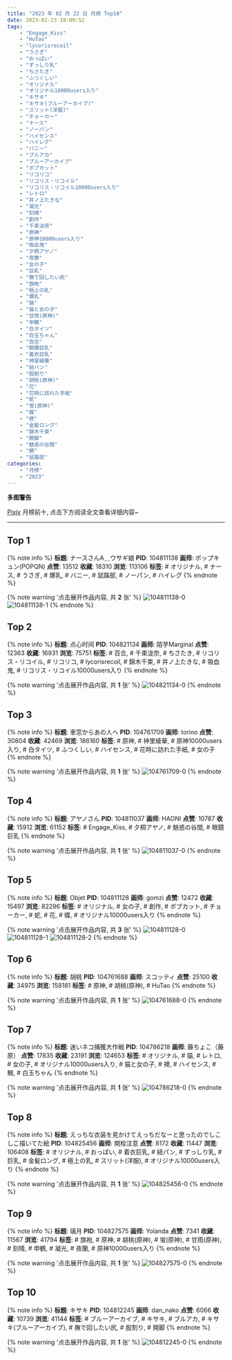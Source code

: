```yaml
---
title: "2023 年 02 月 22 日 月榜 Top10"
date: 2023-02-23 18:09:52
tags:
    - "Engage_Kiss"
    - "HuTao"
    - "lycorisrecoil"
    - "うさぎ"
    - "おっぱい"
    - "ずっしり乳"
    - "ちさたき"
    - "ふつくしい"
    - "オリジナル"
    - "オリジナル10000users入り"
    - "キサキ"
    - "キサキ(ブルーアーカイブ)"
    - "スリット(洋服)"
    - "チョーカー"
    - "ナース"
    - "ノーパン"
    - "ハイセンス"
    - "ハイレグ"
    - "バニー"
    - "ブルアカ"
    - "ブルーアーカイブ"
    - "ボブカット"
    - "リコリコ"
    - "リコリス・リコイル"
    - "リコリス・リコイル10000users入り"
    - "レトロ"
    - "井ノ上たきな"
    - "凝光"
    - "刻晴"
    - "創作"
    - "千束泷奈"
    - "原神"
    - "原神10000users入り"
    - "吸血鬼"
    - "夕桐アヤノ"
    - "夜蘭"
    - "女の子"
    - "巨乳"
    - "撫で回したい尻"
    - "旗袍"
    - "極上の乳"
    - "爆乳"
    - "猫"
    - "猫と女の子"
    - "甘雨(原神)"
    - "申鶴"
    - "白タイツ"
    - "白玉ちゃん"
    - "百合"
    - "眼鏡巨乳"
    - "着衣巨乳"
    - "神里綾華"
    - "紐パン"
    - "股割り"
    - "胡桃(原神)"
    - "花"
    - "花時に訪れた手紙"
    - "蛇"
    - "蛍(原神)"
    - "蝶"
    - "襖"
    - "金髪ロング"
    - "錦木千束"
    - "開脚"
    - "魅惑の谷間"
    - "鯛"
    - "鼠蹊部"
categories:
    - "月榜"
    - "2023"
---
```


<i class="fa fa-triangle-exclamation"></i>**多图警告**<i class="fa fa-triangle-exclamation"></i>

[Pixiv](https://www.pixiv.net/) 月榜前十, 点击下方阅读全文查看详细内容~

<!-- more -->

---

## Top 1

{% note info %}
**标题**: ナースさんA＿ウサギ娘
**PID**: 104811138 **画师**: ポップキュン(POPQN)
**点赞**: 13512 **收藏**: 18310 **浏览**: 113106
**标签**: # オリジナル, # ナース, # うさぎ, # 爆乳, # バニー, # 鼠蹊部, # ノーパン, # ハイレグ
{% endnote %}

{% note warning '点击展开作品内容, 共 **2** 张' %}
![104811138-0](https://i.pixiv.re/img-original/img/2023/01/26/00/01/12/104811138_p0.jpg)
![104811138-1](https://i.pixiv.re/img-original/img/2023/01/26/00/01/12/104811138_p1.jpg)
{% endnote %}

## Top 2

{% note info %}
**标题**: 点心时间
**PID**: 104821134 **画师**: 陌芋Marginal
**点赞**: 12363 **收藏**: 16931 **浏览**: 75751
**标签**: # 百合, # 千束泷奈, # ちさたき, # リコリス・リコイル, # リコリコ, # lycorisrecoil, # 錦木千束, # 井ノ上たきな, # 吸血鬼, # リコリス・リコイル10000users入り
{% endnote %}

{% note warning '点击展开作品内容, 共 **1** 张' %}
![104821134-0](https://i.pixiv.re/img-original/img/2023/01/26/12/29/22/104821134_p0.jpg)
{% endnote %}

## Top 3

{% note info %}
**标题**: 車窓からあの人へ
**PID**: 104761709 **画师**: torino
**点赞**: 30804 **收藏**: 42469 **浏览**: 186160
**标签**: # 原神, # 神里綾華, # 原神10000users入り, # 白タイツ, # ふつくしい, # ハイセンス, # 花時に訪れた手紙, # 女の子
{% endnote %}

{% note warning '点击展开作品内容, 共 **1** 张' %}
![104761709-0](https://i.pixiv.re/img-original/img/2023/01/24/00/00/35/104761709_p0.jpg)
{% endnote %}

## Top 4

{% note info %}
**标题**: アヤノさん
**PID**: 104811037 **画师**: HAONI
**点赞**: 10787 **收藏**: 15912 **浏览**: 61152
**标签**: # Engage_Kiss, # 夕桐アヤノ, # 魅惑の谷間, # 眼鏡巨乳
{% endnote %}

{% note warning '点击展开作品内容, 共 **1** 张' %}
![104811037-0](https://i.pixiv.re/img-original/img/2023/01/26/05/53/06/104811037_p0.jpg)
{% endnote %}

## Top 5

{% note info %}
**标题**: Objet
**PID**: 104811128 **画师**: gomzi
**点赞**: 12472 **收藏**: 15497 **浏览**: 82296
**标签**: # オリジナル, # 女の子, # 創作, # ボブカット, # チョーカー, # 蛇, # 花, # 蝶, # オリジナル10000users入り
{% endnote %}

{% note warning '点击展开作品内容, 共 **3** 张' %}
![104811128-0](https://i.pixiv.re/img-original/img/2023/01/26/00/01/09/104811128_p0.jpg)
![104811128-1](https://i.pixiv.re/img-original/img/2023/01/26/00/01/09/104811128_p1.jpg)
![104811128-2](https://i.pixiv.re/img-original/img/2023/01/26/00/01/09/104811128_p2.jpg)
{% endnote %}

## Top 6

{% note info %}
**标题**: 胡桃
**PID**: 104761688 **画师**: スコッティ
**点赞**: 25100 **收藏**: 34975 **浏览**: 158181
**标签**: # 原神, # 胡桃(原神), # HuTao
{% endnote %}

{% note warning '点击展开作品内容, 共 **1** 张' %}
![104761688-0](https://i.pixiv.re/img-original/img/2023/01/24/00/00/29/104761688_p0.jpg)
{% endnote %}

## Top 7

{% note info %}
**标题**: 迷いネコ捕獲大作戦
**PID**: 104786218 **画师**: 藤ちょこ（藤原）
**点赞**: 17835 **收藏**: 23191 **浏览**: 124653
**标签**: # オリジナル, # 猫, # レトロ, # 女の子, # オリジナル10000users入り, # 猫と女の子, # 襖, # ハイセンス, # 鯛, # 白玉ちゃん
{% endnote %}

{% note warning '点击展开作品内容, 共 **1** 张' %}
![104786218-0](https://i.pixiv.re/img-original/img/2023/01/25/00/00/46/104786218_p0.png)
{% endnote %}

## Top 8

{% note info %}
**标题**: えっちな衣装を見かけてえっちだなーと思ったのでしこしこ描いてた絵
**PID**: 104825456 **画师**: 開栓注意
**点赞**: 8172 **收藏**: 11447 **浏览**: 106408
**标签**: # オリジナル, # おっぱい, # 着衣巨乳, # 紐パン, # ずっしり乳, # 巨乳, # 金髪ロング, # 極上の乳, # スリット(洋服), # オリジナル10000users入り
{% endnote %}

{% note warning '点击展开作品内容, 共 **1** 张' %}
![104825456-0](https://i.pixiv.re/img-original/img/2023/01/26/17/33/01/104825456_p0.jpg)
{% endnote %}

## Top 9

{% note info %}
**标题**: 璃月
**PID**: 104827575 **画师**: Yolanda
**点赞**: 7341 **收藏**: 11567 **浏览**: 41794
**标签**: # 旗袍, # 原神, # 胡桃(原神), # 蛍(原神), # 甘雨(原神), # 刻晴, # 申鶴, # 凝光, # 夜蘭, # 原神10000users入り
{% endnote %}

{% note warning '点击展开作品内容, 共 **1** 张' %}
![104827575-0](https://i.pixiv.re/img-original/img/2023/01/26/19/13/39/104827575_p0.jpg)
{% endnote %}

## Top 10

{% note info %}
**标题**: キサキ
**PID**: 104812245 **画师**: dan_nako
**点赞**: 6066 **收藏**: 10739 **浏览**: 41144
**标签**: # ブルーアーカイブ, # キサキ, # ブルアカ, # キサキ(ブルーアーカイブ), # 撫で回したい尻, # 股割り, # 開脚
{% endnote %}

{% note warning '点击展开作品内容, 共 **1** 张' %}
![104812245-0](https://i.pixiv.re/img-original/img/2023/01/26/02/16/42/104812245_p0.png)
{% endnote %}
